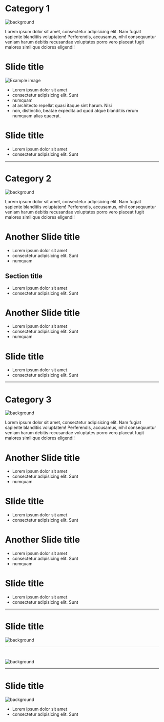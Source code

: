 # Category 1
![background](https://fbcdn-sphotos-e-a.akamaihd.net/hphotos-ak-ash3/575295_10201446505417429_507350479_n.jpg)

Lorem ipsum dolor sit amet, consectetur adipisicing elit. Nam fugiat sapiente blanditiis voluptatem! Perferendis, accusamus, nihil consequuntur veniam harum debitis recusandae voluptates porro vero placeat fugit maiores similique dolores eligendi!

# Slide title
![Example image](http://rack.1.mshcdn.com/media/ZgkyMDEzLzA5LzE3L2IyL2Jyb3dzZXJyZWFsLjgyYjUyLmpwZwpwCXRodW1iCTk1MHg1MzQjCmUJanBn/00abddf5/985/browser-real-estate.jpg)

- Lorem ipsum dolor sit amet
- consectetur adipisicing elit. Sunt
- numquam
- at architecto repellat quasi itaque sint harum. Nisi
- non, distinctio, beatae expedita ad quod atque blanditiis rerum numquam alias quaerat.

# Slide title

- Lorem ipsum dolor sit amet
- consectetur adipisicing elit. Sunt


---


# Category 2
![background](https://fbcdn-sphotos-d-a.akamaihd.net/hphotos-ak-prn2/1150383_10201284343123473_1574618108_n.jpg)

Lorem ipsum dolor sit amet, consectetur adipisicing elit. Nam fugiat sapiente blanditiis voluptatem! Perferendis, accusamus, nihil consequuntur veniam harum debitis recusandae voluptates porro vero placeat fugit maiores similique dolores eligendi!

# Another Slide title

- Lorem ipsum dolor sit amet
- consectetur adipisicing elit. Sunt
- numquam

## Section title

- Lorem ipsum dolor sit amet
- consectetur adipisicing elit. Sunt

# Another Slide title

- Lorem ipsum dolor sit amet
- consectetur adipisicing elit. Sunt
- numquam

# Slide title

- Lorem ipsum dolor sit amet
- consectetur adipisicing elit. Sunt

---

# Category 3

![background](https://fbcdn-sphotos-f-a.akamaihd.net/hphotos-ak-ash3/1383886_10201607732728011_1844985103_n.jpg)

Lorem ipsum dolor sit amet, consectetur adipisicing elit. Nam fugiat sapiente blanditiis voluptatem! Perferendis, accusamus, nihil consequuntur veniam harum debitis recusandae voluptates porro vero placeat fugit maiores similique dolores eligendi!

# Another Slide title

- Lorem ipsum dolor sit amet
- consectetur adipisicing elit. Sunt
- numquam

# Slide title

- Lorem ipsum dolor sit amet
- consectetur adipisicing elit. Sunt

# Another Slide title

- Lorem ipsum dolor sit amet
- consectetur adipisicing elit. Sunt
- numquam

# Slide title

- Lorem ipsum dolor sit amet
- consectetur adipisicing elit. Sunt

---

# Slide title

![background](https://scontent-b-lhr.xx.fbcdn.net/hphotos-prn2/1173632_10201247624925541_2074552021_n.jpg)

---

# 

![background](https://scontent-a-lhr.xx.fbcdn.net/hphotos-ash3/1237789_10201247623885515_1438365198_n.jpg)


---

# Slide title

![background](https://fbcdn-sphotos-h-a.akamaihd.net/hphotos-ak-prn2/1175007_10201329923302949_1165276895_n.jpg)

- Lorem ipsum dolor sit amet
- consectetur adipisicing elit. Sunt


